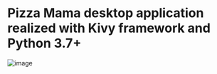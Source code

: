 # Pizza Mama desktop application realized with Kivy framework and Python 3.7+

![image](https://user-images.githubusercontent.com/36189996/112905373-931f9680-90ea-11eb-9e56-545ce9b2b4f8.png)

